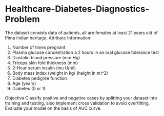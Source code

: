 # Healthcare-Diabetes-Diagnostics-Problem

The dataset consists data of patients, all are females at least 21 years old of Pima Indian heritage.
Attribute Information:
1. Number of times pregnant
2. Plasma glucose concentration a 2 hours in an oral glucose tolerance test 
3. Diastolic blood pressure (mm Hg)
4. Triceps skin fold thickness (mm) 
5. 2-Hour serum insulin (mu U/ml) 
6. Body mass index (weight in kg/ (height in m)^2) 
7. Diabetes pedigree function 
8. Age (years) 
9. Diabetes (0 or 1)



Objective
Classify positive and negative cases by splitting your dataset into training and testing, also implement cross validation to avoid overfitting. Evaluate your model on the basis of AUC curve.
